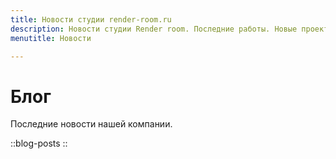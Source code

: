 ```yaml
---
title: Новости студии render-room.ru
description: Новости студии Render room. Последние работы. Новые проекты и акции.
menutitle: Новости

---
```



# Блог

Последние новости нашей компании.

::blog-posts
::

